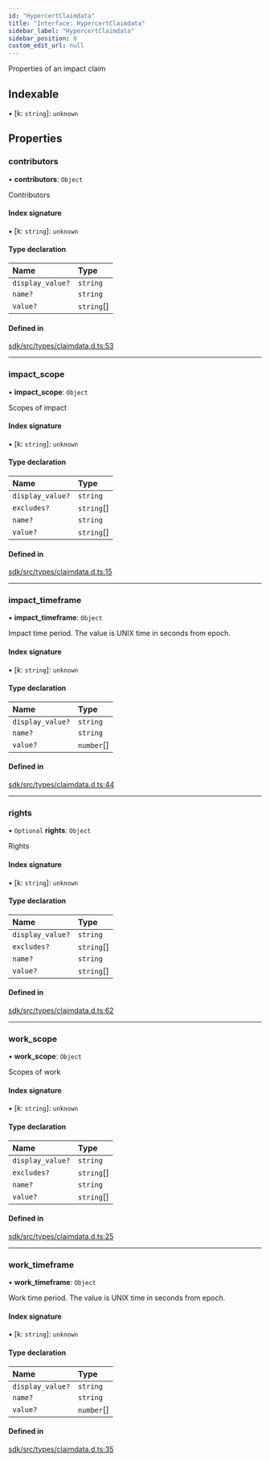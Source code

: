 ```yaml
---
id: "HypercertClaimdata"
title: "Interface: HypercertClaimdata"
sidebar_label: "HypercertClaimdata"
sidebar_position: 0
custom_edit_url: null
---
```


Properties of an impact claim

## Indexable

▪ [k: `string`]: `unknown`

## Properties

### contributors

• **contributors**: `Object`

Contributors

#### Index signature

▪ [k: `string`]: `unknown`

#### Type declaration

| Name             | Type       |
| :--------------- | :--------- |
| `display_value?` | `string`   |
| `name?`          | `string`   |
| `value?`         | `string`[] |

#### Defined in

[sdk/src/types/claimdata.d.ts:53](https://github.com/hypercerts-org/hypercerts/blob/d4ff8ba/sdk/src/types/claimdata.d.ts#L53)

---

### impact_scope

• **impact_scope**: `Object`

Scopes of impact

#### Index signature

▪ [k: `string`]: `unknown`

#### Type declaration

| Name             | Type       |
| :--------------- | :--------- |
| `display_value?` | `string`   |
| `excludes?`      | `string`[] |
| `name?`          | `string`   |
| `value?`         | `string`[] |

#### Defined in

[sdk/src/types/claimdata.d.ts:15](https://github.com/hypercerts-org/hypercerts/blob/d4ff8ba/sdk/src/types/claimdata.d.ts#L15)

---

### impact_timeframe

• **impact_timeframe**: `Object`

Impact time period. The value is UNIX time in seconds from epoch.

#### Index signature

▪ [k: `string`]: `unknown`

#### Type declaration

| Name             | Type       |
| :--------------- | :--------- |
| `display_value?` | `string`   |
| `name?`          | `string`   |
| `value?`         | `number`[] |

#### Defined in

[sdk/src/types/claimdata.d.ts:44](https://github.com/hypercerts-org/hypercerts/blob/d4ff8ba/sdk/src/types/claimdata.d.ts#L44)

---

### rights

• `Optional` **rights**: `Object`

Rights

#### Index signature

▪ [k: `string`]: `unknown`

#### Type declaration

| Name             | Type       |
| :--------------- | :--------- |
| `display_value?` | `string`   |
| `excludes?`      | `string`[] |
| `name?`          | `string`   |
| `value?`         | `string`[] |

#### Defined in

[sdk/src/types/claimdata.d.ts:62](https://github.com/hypercerts-org/hypercerts/blob/d4ff8ba/sdk/src/types/claimdata.d.ts#L62)

---

### work_scope

• **work_scope**: `Object`

Scopes of work

#### Index signature

▪ [k: `string`]: `unknown`

#### Type declaration

| Name             | Type       |
| :--------------- | :--------- |
| `display_value?` | `string`   |
| `excludes?`      | `string`[] |
| `name?`          | `string`   |
| `value?`         | `string`[] |

#### Defined in

[sdk/src/types/claimdata.d.ts:25](https://github.com/hypercerts-org/hypercerts/blob/d4ff8ba/sdk/src/types/claimdata.d.ts#L25)

---

### work_timeframe

• **work_timeframe**: `Object`

Work time period. The value is UNIX time in seconds from epoch.

#### Index signature

▪ [k: `string`]: `unknown`

#### Type declaration

| Name             | Type       |
| :--------------- | :--------- |
| `display_value?` | `string`   |
| `name?`          | `string`   |
| `value?`         | `number`[] |

#### Defined in

[sdk/src/types/claimdata.d.ts:35](https://github.com/hypercerts-org/hypercerts/blob/d4ff8ba/sdk/src/types/claimdata.d.ts#L35)
